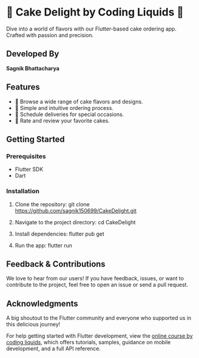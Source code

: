 # 🍰 Cake Delight by Coding Liquids 🍰

Dive into a world of flavors with our Flutter-based cake ordering app. Crafted with passion and precision.

## Developed By
**Sagnik Bhattacharya**

## Features
- 🎂 Browse a wide range of cake flavors and designs.
- 🛒 Simple and intuitive ordering process.
- 📅 Schedule deliveries for special occasions.
- 🌟 Rate and review your favorite cakes.

## Getting Started

### Prerequisites
- Flutter SDK
- Dart

### Installation
1. Clone the repository:
   git clone https://github.com/sagnik150699/CakeDelight.git

2. Navigate to the project directory:
   cd CakeDelight

3. Install dependencies:
   flutter pub get

4. Run the app:
   flutter run


## Feedback & Contributions
We love to hear from our users! If you have feedback, issues, or want to contribute to the project, feel free to open an issue or send a pull request.



## Acknowledgments
A big shoutout to the Flutter community and everyone who supported us in this delicious journey!

For help getting started with Flutter development, view the
[online course by coding liquids](https://flutter.codingliquids.com), which offers tutorials,
samples, guidance on mobile development, and a full API reference.
